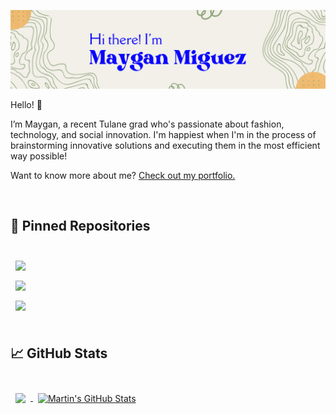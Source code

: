 [![Maygan's Github Banner](./assets/maygan_banner.png)](https://mmiguez1.github.io/mmiguez1/)

Hello! 👋

I’m Maygan, a recent Tulane grad who's passionate about fashion, technology, and social innovation. I'm happiest when I'm in the process of brainstorming innovative solutions and executing them in the most efficient way possible!

Want to know more about me? [Check out my portfolio.](https://mmiguez1.github.io/mmiguez1/)
        
<br>

## 📌 Pinned Repositories

<br>

<a href="https://github.com/mmiguez1/video-virtual-try-on">
  <img align="center" style="margin:0.5rem" src="https://github-readme-stats.vercel.app/api/pin/?username=mmiguez1&repo=video-virtual-try-on&title_color=ffffff&text_color=c9cacc&icon_color=4AB197&bg_color=1A2B34" />
</a>

<br>

<a href="https://github.com/mmiguez1/gggi_data_analysis">
  <img align="center" style="margin:0.5rem" src="https://github-readme-stats.vercel.app/api/pin/?username=mmiguez1&repo=gggi_data_analysis&title_color=ffffff&text_color=c9cacc&icon_color=4AB197&bg_color=1A2B34" />
</a>

<br>

<a href="https://github.com/mmiguez1/voting-machine">
  <img align="center" style="margin:0.5rem" src="https://github-readme-stats.vercel.app/api/pin/?username=mmiguez1&repo=voting-machine&title_color=ffffff&text_color=c9cacc&icon_color=4AB197&bg_color=1A2B34" />
</a>

<br>
<br>

## &#x1f4c8; GitHub Stats

<br>

<a href="https://github.com/mmiguez1">
  <img align="center" style="margin:0.5rem" src="https://github-readme-stats.vercel.app/api/top-langs/?username=mmiguez1&hide=html,css&title_color=ffffff&text_color=c9cacc&icon_color=4AB197&bg_color=1A2B34" />
</a>

<a href="https://github.com/mmiguez1">
  <img align="center" style="margin:0.5rem" src="https://github-readme-stats.vercel.app/api?username=mmiguez1&show_icons=true&line_height=27&count_private=true&title_color=ffffff&text_color=c9cacc&icon_color=4AB097&bg_color=1A2B34" alt="Martin's GitHub Stats" />
</a>

<br>
<br>

